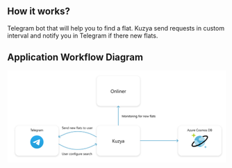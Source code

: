 ## How it works?

Telegram bot that will help you to find a flat.
Kuzya send requests in custom interval and notify you in Telegram if there new flats.

## Application Workflow Diagram

![Application Workflow Diagram](doc/application-workflow-diagram.svg?)
